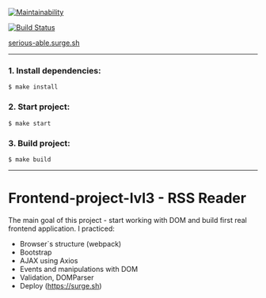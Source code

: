 [![Maintainability](https://api.codeclimate.com/v1/badges/b552a1ca887ddd4d126d/maintainability)](https://codeclimate.com/github/Eyvgeniy/frontend-project-lvl3/maintainability)

[![Build Status](https://travis-ci.org/Eyvgeniy/frontend-project-lvl3.svg?branch=master)](https://travis-ci.org/Eyvgeniy/frontend-project-lvl3)

[serious-able.surge.sh](http://serious-able.surge.sh)

---

### 1. Install dependencies:

```
$ make install
```
### 2. Start project:

```
$ make start
```
### 3. Build project:

```
$ make build
```

---

# Frontend-project-lvl3 - RSS Reader
The main goal of this project - start working with DOM and build first real frontend application. I practiced:
- Browser`s structure (webpack)
- Bootstrap
- AJAX using Axios
- Events and manipulations with DOM
- Validation, DOMParser
- Deploy (https://surge.sh)
